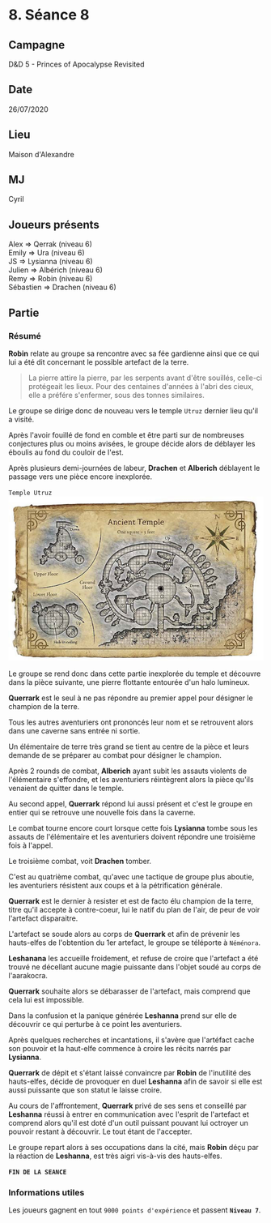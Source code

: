 # 8. Séance 8

## Campagne

D&D 5 - Princes of Apocalypse Revisited

## Date

26/07/2020

## Lieu

Maison d'Alexandre

## MJ

Cyril

## Joueurs présents

Alex => Qerrak (niveau 6)  
Emily => Ura (niveau 6)  
JS => Lysianna (niveau 6)  
Julien => Albérich (niveau 6)  
Remy => Robin (niveau 6)  
Sébastien => Drachen (niveau 6)

## Partie

### Résumé

**Robin** relate au groupe sa rencontre avec sa fée gardienne ainsi que ce qui lui a été dit concernant le possible artefact de la terre.

> La pierre attire la pierre,
> par les serpents avant d'être souillés,
> celle-ci protégeait les lieux.
> Pour des centaines d'années à l'abri des cieux,
> elle a préfére s'enfermer,
> sous des tonnes similaires.

Le groupe se dirige donc de nouveau vers le temple `Utruz` dernier lieu qu'il a visité.

Après l'avoir fouillé de fond en comble et être parti sur de nombreuses conjectures plus ou moins avisées, le groupe décide alors de déblayer les éboulis au fond du couloir de l'est.

Après plusieurs demi-journées de labeur, **Drachen** et **Alberich** déblayent le passage vers une pièce encore inexplorée.

`Temple Utruz`
![temple Utruz](./assets/images/utiles/utruz_temple.jpg)

Le groupe se rend donc dans cette partie inexplorée du temple et découvre dans la pièce suivante, une pierre flottante entourée d'un halo lumineux.

**Querrark** est le seul à ne pas répondre au premier appel pour désigner le champion de la terre.

Tous les autres aventuriers ont prononcés leur nom et se retrouvent alors dans une caverne sans entrée ni sortie.

Un élémentaire de terre très grand se tient au centre de la pièce et leurs demande de se préparer au combat pour désigner le champion.

Après 2 rounds de combat, **Alberich** ayant subit les assauts violents de l'élémentaire s'effondre, et les aventuriers réintègrent alors la pièce qu'ils venaient de quitter dans le temple.

Au second appel, **Querrark** répond lui aussi présent et c'est le groupe en entier qui se retrouve une nouvelle fois dans la caverne.

Le combat tourne encore court lorsque cette fois **Lysianna** tombe sous les assauts de l'élémentaire et les aventuriers doivent répondre une troisième fois à l'appel.

Le troisième combat, voit **Drachen** tomber.

C'est au quatrième combat, qu'avec une tactique de groupe plus aboutie, les aventuriers résistent aux coups et à la pétrification générale.

**Querrark** est le dernier à resister et est de facto élu champion de la terre, titre qu'il accepte à contre-coeur, lui le natif du plan de l'air, de peur de voir l'artefact disparaitre.

L'artefact se soude alors au corps de **Querrark** et afin de prévenir les hauts-elfes de l'obtention du 1er artefact, le groupe se téléporte à `Néménora`.

**Leshanana** les accueille froidement, et refuse de croire que l'artefact a été trouvé ne décellant aucune magie puissante dans l'objet soudé au corps de l'aarakocra.

**Querrark** souhaite alors se débarasser de l'artefact, mais comprend que cela lui est impossible.

Dans la confusion et la panique générée **Leshanna** prend sur elle de découvrir ce qui perturbe à ce point les aventuriers.

Après quelques recherches et incantations, il s'avère que l'artéfact cache son pouvoir et la haut-elfe commence à croire les récits narrés par **Lysianna**.

**Querrark** de dépit et s'étant laissé convaincre par **Robin** de l'inutilité des hauts-elfes, décide de provoquer en duel **Leshanna** afin de savoir si elle est aussi puissante que son statut le laisse croire.

Au cours de l'affrontement, **Querrark** privé de ses sens et conseillé par **Leshanna** réussi à entrer en communication avec l'esprit de l'artefact et comprend alors qu'il est doté d'un outil puissant pouvant lui octroyer un pouvoir restant à découvrir. Le tout étant de l'accepter.

Le groupe repart alors à ses occupations dans la cité, mais **Robin** déçu par la réaction de **Leshanna**, est très aigri vis-à-vis des hauts-elfes.

**`FIN DE LA SEANCE`**

### Informations utiles

Les joueurs gagnent en tout `9000 points d'expérience` et passent **`Niveau 7`**.